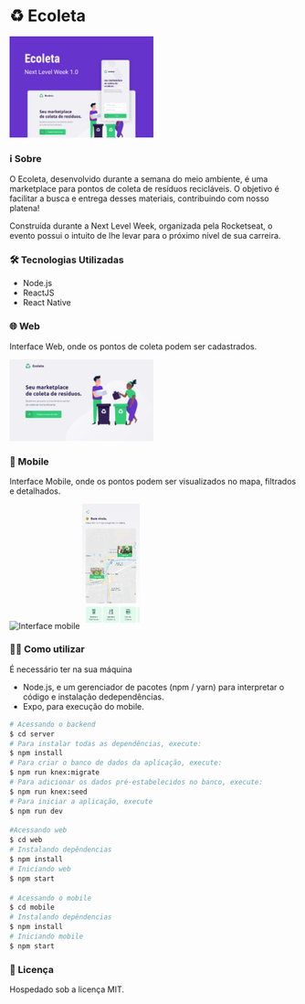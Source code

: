# ♻ Ecoleta

<img src=".github/Ecoleta.png" alt="Ecoleta" width="50%" height="50%" />

### ℹ Sobre
O Ecoleta, desenvolvido durante a semana do meio ambiente, é uma marketplace para pontos de coleta de resíduos recicláveis. O objetivo é facilitar a busca e entrega desses materiais, contribuindo com nosso platena!

Construída durante a Next Level Week, organizada pela Rocketseat, o evento possui o intuito de lhe levar para o próximo nível de sua carreira.

### 🛠 Tecnologias Utilizadas
- Node.js
- ReactJS
- React Native

### 🌐 Web
Interface Web, onde os pontos de coleta podem ser cadastrados.

<img src=".github/Web-Home.png" alt="Interface web" width="50%" height="50%" /> 

### 📱 Mobile
Interface Mobile, onde os pontos podem ser visualizados no mapa, filtrados e detalhados.

<img src=".github/Mobile-Início.png" alt="Interface mobile" width="20%" height="20%" />
<img src=".github/Mobile-Home.png" alt="Interface mobile" width="20%" height="20%" />


### 👨‍💻 Como utilizar
É necessário ter na sua máquina
- Node.js, e um gerenciador de pacotes (npm / yarn) para interpretar o código e instalação dedependências.
- Expo, para execução do mobile.

```sh
# Acessando o backend
$ cd server
# Para instalar todas as dependências, execute:
$ npm install
# Para criar o banco de dados da aplicação, execute:
$ npm run knex:migrate
# Para adicionar os dados pré-estabelecidos no banco, execute:
$ npm run knex:seed
# Para iniciar a aplicação, execute
$ npm run dev

#Acessando web
$ cd web
# Instalando depêndencias
$ npm install
# Iniciando web
$ npm start

# Acessando o mobile
$ cd mobile
# Instalando depêndencias
$ npm install
# Iniciando mobile
$ npm start
```

### 📄 Licença
Hospedado sob a licença MIT.
